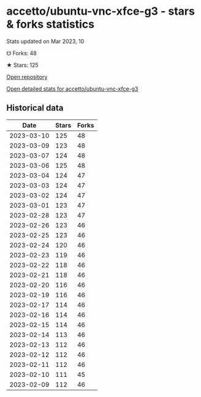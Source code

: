 # accetto/ubuntu-vnc-xfce-g3 - stars & forks statistics

Stats updated on Mar 2023, 10

☋ Forks: 48

★ Stars: 125

[Open repository](https://github.com/accetto/ubuntu-vnc-xfce-g3)

[Open detailed stats for accetto/ubuntu-vnc-xfce-g3](https://reviewgithub.com/rep/accetto/ubuntu-vnc-xfce-g3)

## Historical data
| Date | Stars | Forks |
|------|-------|-------|
| 2023-03-10 | 125 | 48 | 
| 2023-03-09 | 123 | 48 | 
| 2023-03-07 | 124 | 48 | 
| 2023-03-06 | 125 | 48 | 
| 2023-03-04 | 124 | 47 | 
| 2023-03-03 | 124 | 47 | 
| 2023-03-02 | 124 | 47 | 
| 2023-03-01 | 123 | 47 | 
| 2023-02-28 | 123 | 47 | 
| 2023-02-26 | 123 | 46 | 
| 2023-02-25 | 123 | 46 | 
| 2023-02-24 | 120 | 46 | 
| 2023-02-23 | 119 | 46 | 
| 2023-02-22 | 118 | 46 | 
| 2023-02-21 | 118 | 46 | 
| 2023-02-20 | 116 | 46 | 
| 2023-02-19 | 116 | 46 | 
| 2023-02-17 | 114 | 46 | 
| 2023-02-16 | 114 | 46 | 
| 2023-02-15 | 114 | 46 | 
| 2023-02-14 | 113 | 46 | 
| 2023-02-13 | 112 | 46 | 
| 2023-02-12 | 112 | 46 | 
| 2023-02-11 | 112 | 46 | 
| 2023-02-10 | 111 | 45 | 
| 2023-02-09 | 112 | 46 | 

